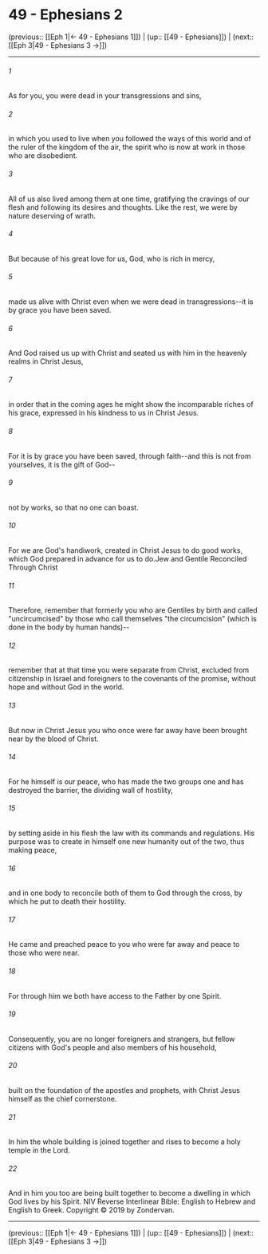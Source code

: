 # 49 - Ephesians 2

(previous:: [[Eph 1|← 49 - Ephesians 1]]) | (up:: [[49 - Ephesians]]) | (next:: [[Eph 3|49 - Ephesians 3 →]])

***


###### 1 
As for you, you were dead in your transgressions and sins, 

###### 2 
in which you used to live when you followed the ways of this world and of the ruler of the kingdom of the air, the spirit who is now at work in those who are disobedient. 

###### 3 
All of us also lived among them at one time, gratifying the cravings of our flesh and following its desires and thoughts. Like the rest, we were by nature deserving of wrath. 

###### 4 
But because of his great love for us, God, who is rich in mercy, 

###### 5 
made us alive with Christ even when we were dead in transgressions--it is by grace you have been saved. 

###### 6 
And God raised us up with Christ and seated us with him in the heavenly realms in Christ Jesus, 

###### 7 
in order that in the coming ages he might show the incomparable riches of his grace, expressed in his kindness to us in Christ Jesus. 

###### 8 
For it is by grace you have been saved, through faith--and this is not from yourselves, it is the gift of God-- 

###### 9 
not by works, so that no one can boast. 

###### 10 
For we are God's handiwork, created in Christ Jesus to do good works, which God prepared in advance for us to do.Jew and Gentile Reconciled Through Christ 

###### 11 
Therefore, remember that formerly you who are Gentiles by birth and called "uncircumcised" by those who call themselves "the circumcision" (which is done in the body by human hands)-- 

###### 12 
remember that at that time you were separate from Christ, excluded from citizenship in Israel and foreigners to the covenants of the promise, without hope and without God in the world. 

###### 13 
But now in Christ Jesus you who once were far away have been brought near by the blood of Christ. 

###### 14 
For he himself is our peace, who has made the two groups one and has destroyed the barrier, the dividing wall of hostility, 

###### 15 
by setting aside in his flesh the law with its commands and regulations. His purpose was to create in himself one new humanity out of the two, thus making peace, 

###### 16 
and in one body to reconcile both of them to God through the cross, by which he put to death their hostility. 

###### 17 
He came and preached peace to you who were far away and peace to those who were near. 

###### 18 
For through him we both have access to the Father by one Spirit. 

###### 19 
Consequently, you are no longer foreigners and strangers, but fellow citizens with God's people and also members of his household, 

###### 20 
built on the foundation of the apostles and prophets, with Christ Jesus himself as the chief cornerstone. 

###### 21 
In him the whole building is joined together and rises to become a holy temple in the Lord. 

###### 22 
And in him you too are being built together to become a dwelling in which God lives by his Spirit. NIV Reverse Interlinear Bible: English to Hebrew and English to Greek. Copyright © 2019 by Zondervan.

***

(previous:: [[Eph 1|← 49 - Ephesians 1]]) | (up:: [[49 - Ephesians]]) | (next:: [[Eph 3|49 - Ephesians 3 →]])
